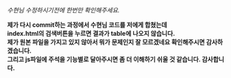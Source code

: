 *수현님 수정하시기전에 한번만 확인해주세요.*


**제가 다시 commit하는 과정에서 수현님 코드를 저에게 합쳤는데**<br>
**index.html의 검색버튼을 누르면 결과가 table에 나오지 않습니다.**<br>
**제가 원본 파일을 가지고 있지 않아서 뭐가 문제인지 잘 모르겠네요 확인해주시면 감사하겠습니다.**<br>
**그리고 js파일에 주석을 기능별로 달아주시면 좀 더 이해하기 쉬울 것 같습니다. 감사합니다.**<br>

